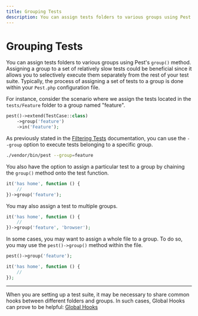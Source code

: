 ```yaml
---
title: Grouping Tests
description: You can assign tests folders to various groups using Pest's `group()` method. Assigning a group to a set of relatively slow tests could be beneficial since it allows you to selectively execute them separately from the rest of your test suite. Typically, the process of assigning a set of tests to a group is done within your `Pest.php` configuration file.
---
```


# Grouping Tests

You can assign tests folders to various groups using Pest's `group()` method. Assigning a group to a set of relatively slow tests could be beneficial since it allows you to selectively execute them separately from the rest of your test suite. Typically, the process of assigning a set of tests to a group is done within your `Pest.php` configuration file.

For instance, consider the scenario where we assign the tests located in the `tests/Feature` folder to a group named "feature".

```php
pest()->extend(TestCase::class)
    ->group('feature')
    ->in('Feature');
```

As previously stated in the [Filtering Tests](/docs/filtering-tests) documentation, you can use the `--group` option to execute tests belonging to a specific group.

```bash
./vendor/bin/pest --group=feature
```

You also have the option to assign a particular test to a group by chaining the `group()` method onto the test function.

```php
it('has home', function () {
    //
})->group('feature');
```

You may also assign a test to multiple groups.

```php
it('has home', function () {
    //
})->group('feature', 'browser');
```

In some cases, you may want to assign a whole file to a group. To do so, you may use the `pest()->group()` method within the file.

```php
pest()->group('feature');

it('has home', function () {
    //
});
```

---

When you are setting up a test suite, it may be necessary to share common hooks between different folders and groups. In such cases, Global Hooks can prove to be helpful: [Global Hooks](/docs/global-hooks)
